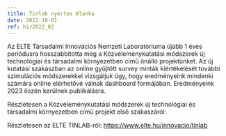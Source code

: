 ```yaml
---
title: Tinlab nyertes Blanka
date: 2022-10-01
ref: hir2022_02
---
```



Az ELTE Társadalmi Innovációs Nemzeti Laboratóriuma újabb 1 éves periódusra hosszabbította meg a Közvéleménykutatási módszerek új technológiai és társadalmi környezetben című önálló projektünket. Az új kutatási szakaszban az online gyűjtött survey minták kiértékelését további szimulációs módszerekkel vizsgáljuk úgy, hogy eredményeink mindenki számára online elérhetővé válnak dashboard formájában. Eredményeink 2023 őszén kerülnek publikálásra. 

Részletesen a Közvéleménykutatási módszerek új technológiai és társadalmi környezetben című projekt első szakaszáról: 

Részletesen az ELTE TINLAB-ról: https://www.elte.hu/innovacio/tinlab 